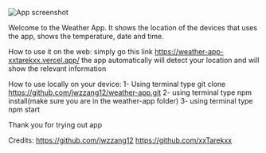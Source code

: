 ![App screenshot](https://user-images.githubusercontent.com/52683281/195962709-7d702e2b-72ae-498c-9157-74d65a567745.jpg)


Welcome to the Weather App. It shows the location of the devices that uses the app, shows the temperature, date and time.

How to use it on the web:
    simply go this link https://weather-app-xxtarekxx.vercel.app/ 
    the app automatically will detect your location and will show the relevant information

How to use locally on your device:
    1- Using terminal type git clone https://github.com/jwzzang12/weather-app.git
    2- using terminal type npm install(make sure you are in the weather-app folder)
    3- using terminal type npm start

Thank you for trying out app


Credits:
https://github.com/jwzzang12
https://github.com/xxTarekxx
